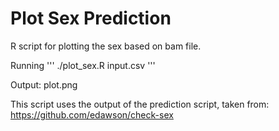 # Plot Sex Prediction
R script for plotting the sex based on bam file.

Running
'''
./plot_sex.R input.csv 
'''


Output: plot.png


This script uses the output of the prediction script, taken from:
https://github.com/edawson/check-sex
